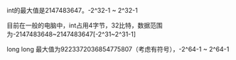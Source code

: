 int的最大值是2147483647。-2^32-1  ~  2^32-1

目前在一般的电脑中，int占用4字节，32比特，数据范围为-2147483648~2147483647[-2^31~2^31-1]

long long 最大值为9223372036854775807（考虑有符号），-2^64-1  ~  2^64-1
